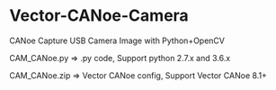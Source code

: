 # Vector-CANoe-Camera
CANoe Capture USB Camera Image with Python+OpenCV

CAM_CANoe.py  => .py code, Support python 2.7.x and 3.6.x

CAM_CANoe.zip => Vector CANoe config, Support Vector CANoe 8.1+
